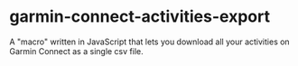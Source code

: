 # garmin-connect-activities-export
A "macro" written in JavaScript that lets you download all your activities on Garmin Connect as a single csv file.
